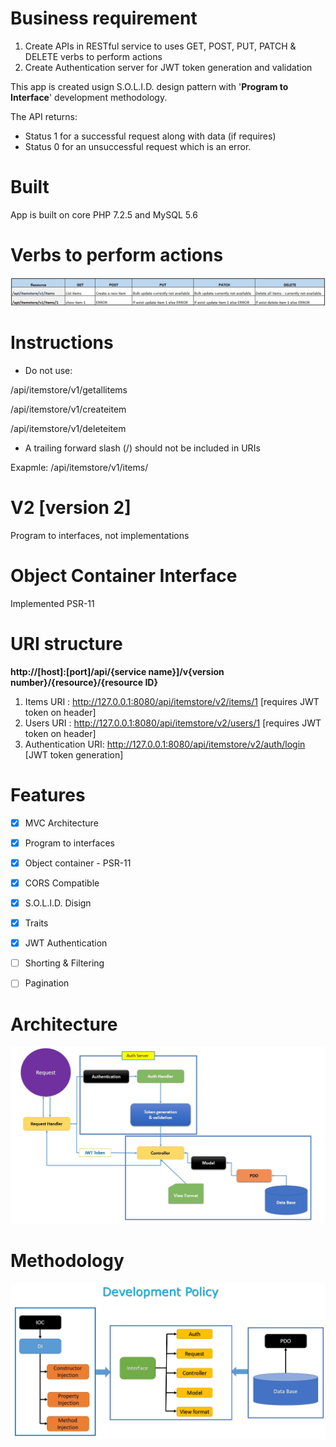 # Business requirement

1. Create APIs in RESTful service to uses GET, POST, PUT, PATCH & DELETE verbs to perform actions
2. Create Authentication server for JWT token generation and validation

This app is created usign S.O.L.I.D. design pattern with '**Program to Interface**' development methodology. 

The API returns:
* Status 1 for a successful request along with data (if requires)
* Status 0 for an unsuccessful request which is an error.



# Built
App is built on core PHP 7.2.5 and MySQL 5.6


# Verbs to perform actions
![CURD_actions.jpg](./img/CURD_actions.jpg)


# Instructions 
* Do not use:
 
 /api/itemstore/v1/getallitems 
 
 /api/itemstore/v1/createitem
 
 /api/itemstore/v1/deleteitem
 
 * A trailing forward slash (/) should not be included in URIs

Exapmle: /api/itemstore/v1/items/       

# V2 [version 2]

Program to interfaces, not implementations


# Object Container Interface

Implemented PSR-11


# URI structure

**http://[host]:[port]/api/{service name}]/v{version number}/{resource}/{resource ID}**

1. Items URI         : http://127.0.0.1:8080/api/itemstore/v2/items/1    [requires JWT token on header]
2. Users URI         : http://127.0.0.1:8080/api/itemstore/v2/users/1    [requires JWT token on header]
3. Authentication URI: http://127.0.0.1:8080/api/itemstore/v2/auth/login [JWT token generation]


# Features

- [x] MVC Architecture
- [x] Program to interfaces
- [x] Object container - PSR-11
- [X] CORS Compatible
- [X] S.O.L.I.D. Disign
- [X] Traits
- [X] JWT Authentication
- [ ] Shorting & Filtering
- [ ] Pagination


# Architecture

![auth_flow.jpg](./img/auth_flow.jpg)



# Methodology

![development_policy.jpg](./img/development_policy.jpg)
